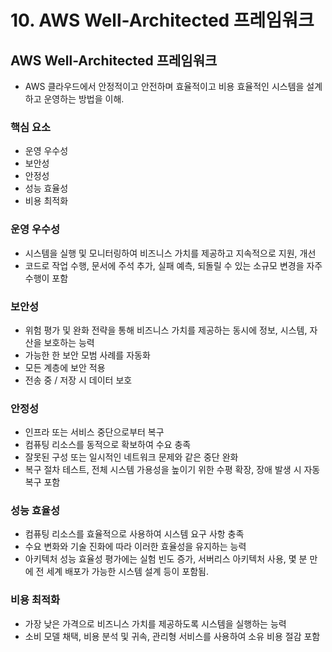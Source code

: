 # 10. AWS Well-Architected 프레임워크



## **AWS Well-Architected 프레임워크**

- AWS 클라우드에서 안정적이고 안전하며 효율적이고 비용 효율적인 시스템을 설계하고 운영하는 방법을 이해.

### 핵심 요소

- 운영 우수성
- 보안성
- 안정성
- 성능 효율성
- 비용 최적화



### **운영 우수성**

- 시스템을 실행 및 모니터링하여 비즈니스 가치를 제공하고 지속적으로 지원, 개선
- 코드로 작업 수행, 문서에 주석 추가, 실패 예측, 되돌릴 수 있는 소규모 변경을 자주 수행이 포함

 

### **보안성**

- 위험 평가 및 완화 전략을 통해 비즈니스 가치를 제공하는 동시에 정보, 시스템, 자산을 보호하는 능력
- 가능한 한 보안 모범 사례를 자동화
- 모든 계층에 보안 적용
- 전송 중 / 저장 시 데이터 보호

 

### **안정성** 

- 인프라 또는 서비스 중단으로부터 복구
- 컴퓨팅 리소스를 동적으로 확보하여 수요 충족
- 잘못된 구성 또는 일시적인 네트워크 문제와 같은 중단 완화
- 복구 절차 테스트, 전체 시스템 가용성을 높이기 위한 수평 확장, 장애 발생 시 자동 복구 포함

 

### **성능 효율성**

- 컴퓨팅 리소스를 효율적으로 사용하여 시스템 요구 사항 충족
- 수요 변화와 기술 진화에 따라 이러한 효율성을 유지하는 능력
- 아키텍처 성능 효율성 평가에는 실험 빈도 증가, 서버리스 아키텍처 사용, 몇 분 만에 전 세계 배포가 가능한 시스템 설계 등이 포함됨.

 

### **비용 최적화**

- 가장 낮은 가격으로 비즈니스 가치를 제공하도록 시스템을 실행하는 능력
- 소비 모델 채택, 비용 분석 및 귀속, 관리형 서비스를 사용하여 소유 비용 절감 포함

 